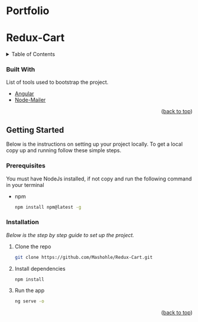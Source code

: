# Portfolio

# Redux-Cart

<!-- TABLE OF CONTENTS -->
<details>
  <summary>Table of Contents</summary>
  <ol>
    <!-- <li>
      <a href="#about-the-project">About The Project</a>
      <ul>
        <li><a href="#built-with">Built With</a></li>
      </ul>
    </li> -->
    <li>
      <a href="#getting-started">Getting Started</a>
      <ul>
        <li><a href="#prerequisites">Prerequisites</a></li>
        <li><a href="#installation">Installation</a></li>
      </ul>
    </li>
    <!-- <li><a href="#usage">Usage</a></li> -->

  </ol>
</details>



<!-- ABOUT THE PROJECT -->
<!-- ## About The Project

[![Product Name Screen Shot][product-screenshot]](https://example.com)

There are many great README templates available on GitHub; however, I didn't find one that really suited my needs so I created this enhanced one. I want to create a README template so amazing that it'll be the last one you ever need -- I think this is it.

Here's why:
* Your time should be focused on creating something amazing. A project that solves a problem and helps others
* You shouldn't be doing the same tasks over and over like creating a README from scratch
* You should implement DRY principles to the rest of your life :smile:

Of course, no one template will serve all projects since your needs may be different. So I'll be adding more in the near future. You may also suggest changes by forking this repo and creating a pull request or opening an issue. Thanks to all the people have contributed to expanding this template!

Use the `BLANK_README.md` to get started.

<p align="right">(<a href="#top">back to top</a>)</p> -->



### Built With

List of tools used to bootstrap the project.

* [Angular](https://angular.io/)
* [Node-Mailer](https://nodemailer.com/about/)


<p align="right">(<a href="#top">back to top</a>)</p>



<!-- GETTING STARTED -->
## Getting Started

Below is the instructions on setting up your project locally.
To get a local copy up and running follow these simple steps.

### Prerequisites

You must have NodeJs installed, if not copy and run the following command in your terminal
* npm
  ```sh
  npm install npm@latest -g
  ```
  
### Installation

_Below is the step by step guide to set up the project._

1. Clone the repo
   ```sh
   git clone https://github.com/Mashohle/Redux-Cart.git
   ```

2. Install dependencies
   ```sh
   npm install
   ```

2. Run the app
   ```sh
   ng serve -o
   ```
   

<p align="right">(<a href="#top">back to top</a>)</p>



<!-- USAGE EXAMPLES -->
<!-- ## Usage

Use this space to show useful examples of how a project can be used. Additional screenshots, code examples and demos work well in this space. You may also link to more resources.

_For more examples, please refer to the [Documentation](https://example.com)_

<p align="right">(<a href="#top">back to top</a>)</p> -->



